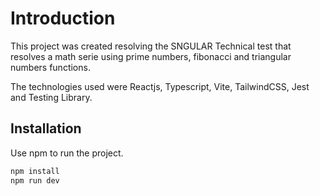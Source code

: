 # Introduction

This project was created resolving the SNGULAR Technical test that resolves a math serie using prime numbers, fibonacci and triangular numbers functions.

The technologies used were Reactjs, Typescript, Vite, TailwindCSS, Jest and Testing Library.

## Installation
Use npm to run the project.

```bash
npm install
npm run dev
```